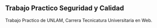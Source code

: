 ## Trabajo Practico Seguridad y Calidad
Trabajo Practico de UNLAM, Carrera Tecnicatura Universitaria en Web.
